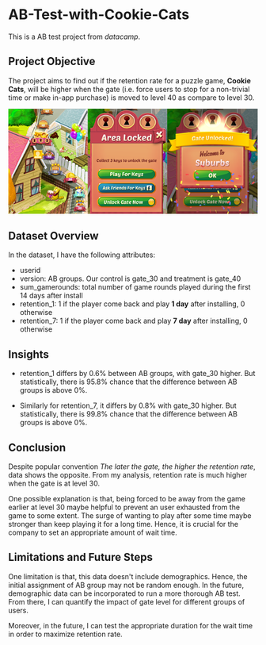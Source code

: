 # AB-Test-with-Cookie-Cats

This is a AB test project from *datacamp*. 

## Project Objective
The project aims to find out if the retention rate for a puzzle game, **Cookie Cats**, will be higher when the gate (i.e. force users to stop for a non-trivial time or make in-app purchase) is moved to level 40 as compare to level 30.

![Alt text](cc_gates.png?raw=true "Title")

## Dataset Overview
In the dataset, I have the following attributes:

- userid
- version: AB groups. Our control is gate_30 and treatment is gate_40
- sum_gamerounds: total number of game rounds played during the first 14 days after install
- retention_1: 1 if the player come back and play **1 day** after installing, 0 otherwise
- retention_7: 1 if the player come back and play **7 day** after installing, 0 otherwise

## Insights
- retention_1 differs by 0.6% between AB groups, with gate_30 higher. But statistically, there is 95.8% chance that the difference between AB groups is above 0%.

- Similarly for retention_7, it differs by 0.8% with gate_30 higher. But statistically, there is 99.8% chance that the difference between AB groups is above 0%.

## Conclusion
Despite popular convention *The later the gate, the higher the retention rate*, data shows the opposite. From my analysis, retention rate is much higher when the gate is at level 30.

One possible explanation is that, being forced to be away from the game earlier at level 30 maybe helpful to prevent an user exhausted from the game to some extent. The surge of wanting to play after some time maybe stronger than keep playing it for a long time. Hence, it is crucial for the company to set an appropriate amount of wait time.

## Limitations and Future Steps
One limitation is that, this data doesn't include demographics. Hence, the initial assignment of AB group may not be random enough. In the future, demographic data can be incorporated to run a more thorough AB test. From there, I can quantify the impact of gate level for different groups of users.

Moreover, in the future, I can test the appropriate duration for the wait time in order to maximize retention rate.
